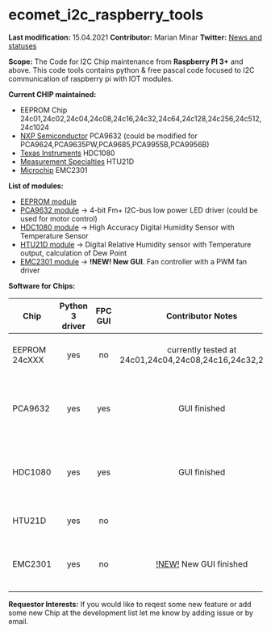 # ecomet_i2c_raspberry_tools

**Last modification:** 15.04.2021
**Contributor:** Marian Minar
**Twitter:** [News and statuses](https://twitter.com/mminar7)

**Scope:**
The Code for I2C Chip maintenance from **Raspberry PI 3+** and above. This code tools contains python & free pascal code focused to I2C communication of raspberry pi with IOT modules.

**Current CHIP maintained:**
* EEPROM Chip
  24c01,24c02,24c04,24c08,24c16,24c32,24c64,24c128,24c256,24c512,24c1024
* [NXP Semiconductor](https://www.nxp.com/)
  PCA9632 (could be modified for PCA9624,PCA9635PW,PCA9685,PCA9955B,PCA9956B)
* [Texas Instruments](https://www.ti.com/)
  HDC1080
* [Measurement Specialties](https://www.te.com/) HTU21D
* [Microchip](https://ww1.microchip.com/downloads/en/DeviceDoc/2301.pdf) EMC2301

**List of modules:**

* [EEPROM module](i2c_pkg/eeprom_pkg/documentation/eeprom_IIC.md)
* [PCA9632 module](fpc/pca9632/pca9632_IIC.md) -> 4-bit Fm+ I2C-bus low power LED driver (could be used for motor control)
* [HDC1080 module](fpc/hdc1080/hdc1080_IIC.md) -> High Accuracy Digital Humidity Sensor with Temperature Sensor
* [HTU21D module](i2c_pkg/htu21_pkg/htu21_python_IIC.md) -> Digital Relative Humidity sensor with Temperature output, calculation of Dew Point
* [EMC2301 module](fpc/emc2301/emc2301_IIC.md) -> **!NEW! New GUI**. Fan controller with a PWM fan driver

**Software for Chips:**

| Chip            | Python 3 driver | FPC GUI  | Contributor Notes            | Planned work                   | Requestor Interests           |
| --------------- |:---------------:|:--------:|:----------------------------:|:------------------------------:|:-----------------------------:|
| EEPROM 24cXXX   |      yes        |    no    | currently tested at 24c01,24c04,24c08,24c16,24c32,24c64                  | !NEW! prepared next chips for testing                      |                               |
| PCA9632         |      yes        |    yes   | GUI finished                 | !NEW! testing board developed soon info in wiki                               |                               |
| HDC1080         |      yes        |    yes   | GUI finished                 | !NEW! testing board developed soon info in wiki   |                               |
| HTU21D          |      yes        |    no    |                              | currently no GUI planned       |                               |
| EMC2301         |      yes        |    no    | [!NEW!](fpc/emc2301/emc2301_IIC.md) New GUI finished | testing board needs to be redesigned   |                               |
 
**Requestor Interests:**
If you would like to reqest some new feature or add some new Chip at the development list let me know by adding issue or by email.
